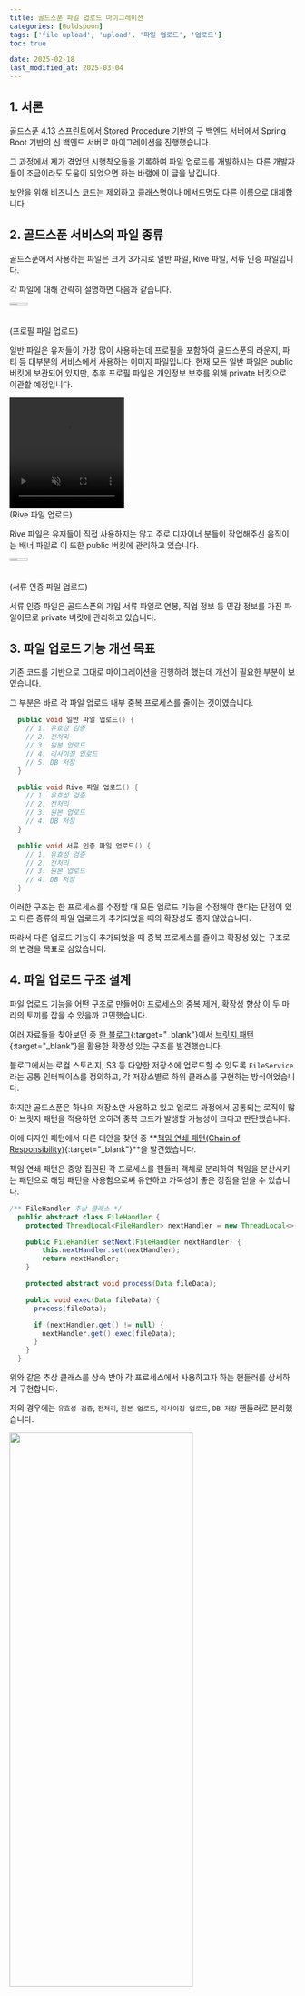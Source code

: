 ```yaml
---
title: 골드스푼 파일 업로드 마이그레이션
categories: [Goldspoon]
tags: ['file upload', 'upload', '파일 업로드', '업로드']
toc: true

date: 2025-02-18
last_modified_at: 2025-03-04
---
```


## 1. 서론

골드스푼 4.13 스프린트에서 Stored Procedure 기반의 구 백엔드 서버에서 Spring Boot 기반의 신 백엔드 서버로 마이그레이션을 진행했습니다.

그 과정에서 제가 겪었던 시행착오들을 기록하여 파일 업로드를 개발하시는 다른 개발자들이 조금이라도 도움이 되었으면 하는 바램에 이 글을 남깁니다.

보안을 위해 비즈니스 코드는 제외하고 클래스명이나 메서드명도 다른 이름으로 대체합니다.

## 2. 골드스푼 서비스의 파일 종류

골드스푼에서 사용하는 파일은 크게 3가지로 일반 파일, Rive 파일, 서류 인증 파일입니다.

각 파일에 대해 간략히 설명하면 다음과 같습니다.

<div class="div-post-img">
  <img src="{{ site.url }}/assets/img/goldspoon/file_upload_1.jpg" width="25%" height="1%" />
  <br><span class="span-img-comment">(프로필 파일 업로드)</span>
</div>

일반 파일은 유저들이 가장 많이 사용하는데 프로필을 포함하여 골드스푼의 라운지, 파티 등 대부분의 서비스에서 사용하는 이미지 파일입니다.
현재 모든 일반 파일은 public 버킷에 보관되어 있지만, 추후 프로필 파일은 개인정보 보호를 위해 private 버킷으로 이관할 예정입니다.

<div class="div-post-img">
  <video width="40%" height="5%" autoplay muted loop playsinline>
    <source src="{{ site.url }}/assets/media/goldspoon/file_upload_1.mp4" type="video/mp4">
  </video>
  <br><span class="span-img-comment">(Rive 파일 업로드)</span>
</div>

Rive 파일은 유저들이 직접 사용하지는 않고 주로 디자이너 분들이 작업해주신 움직이는 배너 파일로 이 또한 public 버킷에 관리하고 있습니다.

<div class="div-post-img">
  <img src="{{ site.url }}/assets/img/goldspoon/file_upload_2.jpg" width="25%" height="1%" />
  <br><span class="span-img-comment">(서류 인증 파일 업로드)</span>
</div>

서류 인증 파일은 골드스푼의 가입 서류 파일로 연봉, 직업 정보 등 민감 정보를 가진 파일이므로 private 버킷에 관리하고 있습니다.

## 3. 파일 업로드 기능 개선 목표

기존 코드를 기반으로 그대로 마이그레이션을 진행하려 했는데 개선이 필요한 부분이 보였습니다.

그 부분은 바로 각 파일 업로드 내부 중복 프로세스를 줄이는 것이였습니다.

```java
  public void 일반 파일 업로드() {
    // 1. 유효성 검증
    // 2. 전처리
    // 3. 원본 업로드
    // 4. 리사이징 업로드
    // 5. DB 저장
  }

  public void Rive 파일 업로드() {
    // 1. 유효성 검증
    // 2. 전처리
    // 3. 원본 업로드
    // 4. DB 저장
  }

  public void 서류 인증 파일 업로드() {
    // 1. 유효성 검증
    // 2. 전처리
    // 3. 원본 업로드
    // 4. DB 저장
  }
```

이러한 구조는 한 프로세스를 수정할 때 모든 업로드 기능을 수정해야 한다는 단점이 있고 다른 종류의 파일 업로드가 추가되었을 때의 확장성도 좋지 않았습니다.

따라서 다른 업로드 기능이 추가되었을 때 중복 프로세스를 줄이고 확장성 있는 구조로의 변경을 목표로 삼았습니다.

## 4. 파일 업로드 구조 설계

파일 업로드 기능을 어떤 구조로 만들어야 프로세스의 중복 제거, 확장성 향상 이 두 마리의 토끼를 잡을 수 있을까 고민했습니다.

여러 자료들을 찾아보던 중 [한 블로그](https://lktprogrammer.tistory.com/35){:target="_blank"}에서 [브릿지 패턴](https://ko.wikipedia.org/wiki/%EB%B8%8C%EB%A6%AC%EC%A7%80_%ED%8C%A8%ED%84%B4){:target="_blank"}을 활용한 확장성 있는 구조를 발견했습니다. 

블로그에서는 로컬 스토리지, S3 등 다양한 저장소에 업로드할 수 있도록 `FileService`라는 공통 인터페이스를 정의하고, 각 저장소별로 하위 클래스를 구현하는 방식이었습니다.

하지만 골드스푼은 하나의 저장소만 사용하고 있고 업로드 과정에서 공통되는 로직이 많아 브릿지 패턴을 적용하면 오히려 중복 코드가 발생할 가능성이 크다고 판단했습니다.

이에 디자인 패턴에서 다른 대안을 찾던 중 **[책임 연쇄 패턴(Chain of Responsibility)](https://ko.wikipedia.org/wiki/%EC%B1%85%EC%9E%84_%EC%97%B0%EC%87%84_%ED%8C%A8%ED%84%B4){:target="_blank"}**을 발견했습니다.

책임 연쇄 패턴은 중앙 집권된 각 프로세스를 핸들러 객체로 분리하여 책임을 분산시키는 패턴으로 해당 패턴을 사용함으로써 유연하고 가독성이 좋은 장점을 얻을 수 있습니다.

```java
/** FileHandler 추상 클래스 */
  public abstract class FileHandler {
    protected ThreadLocal<FileHandler> nextHandler = new ThreadLocal<>();

    public FileHandler setNext(FileHandler nextHandler) {
        this.nextHandler.set(nextHandler);
        return nextHandler;
    }

    protected abstract void process(Data fileData);

    public void exec(Data fileData) {
      process(fileData);

      if (nextHandler.get() != null) {
        nextHandler.get().exec(fileData);
      }
    }
  }
```

위와 같은 추상 클래스를 상속 받아 각 프로세스에서 사용하고자 하는 핸들러를 상세하게 구현합니다.

저의 경우에는 `유효성 검증`, `전처리`, `원본 업로드`, `리사이징 업로드`, `DB 저장` 핸들러로 분리했습니다.

<div class="div-post-img">
  <img src="{{ site.url }}/assets/img/goldspoon/file_upload_3.png" width="80%" height="50%" />
  <br><span class="span-img-comment">(FileHandler 구조)</span>
</div>

그리고 `ChainExecutor`를 두어 각 업로드 메서드에서 사용할 수 있도록 구현했습니다.

```java
  public FileHandler 일반_파일_업로드_체인_실행자() {
    fileValidationHandler.setNext(filePreProcessingHandler)
                         .setNext(fileUploadHandler)
                         .setNext(fileResizingHandler)
                         .setNext(fileSaveHandler)
                         .setNext(null);
  }

  public FileHandler Rive_파일_업로드_체인_실행자() {
    fileValidationHandler.setNext(filePreProcessingHandler)
                         .setNext(fileUploadHandler)
                         .setNext(fileSaveHandler)
                         .setNext(null);
  }

  public FileHandler 서류_인증_파일_업로드_체인_실행자() {
    fileValidationHandler.setNext(filePreProcessingHandler)
                         .setNext(fileUploadHandler)
                         .setNext(fileSaveHandler)
                         .setNext(null);
  }
```

`ChainExecutor` 사용은 다음과 같이 사용할 수 있습니다.

```java
  public FileUploadResponse 일반 파일 업로드 메서드() {
    chainExecutor.일반_파일_업로드_체인_실행자().exec();
  }

  public FileUploadResponse Rive 파일 업로드 메서드() {
    chainExecutor.Rive_파일_업로드_체인_실행자().exec();
  }

  public FileUploadResponse 서류 인증 파일 업로드 메서드() {
    chainExecutor.서류_인증_파일_업로드_체인_실행자().exec();
  }
```

이렇게 되면 각 프로세스를 재사용할 수 있고 만약 새로운 업로드 형식이 출시된다면 필요한 기능을 체인으로 연결하여 사용하면 확장성을 개선시킬 수 있습니다.

하지만 이렇게만 작성하면 문제점이 있습니다.

골드스푼은 각 업로드 메서드에서 허용하는 확장자나 파일 크기가 다른데 이렇게 작성하는 경우, 각 업로드 메서드에서 필요한 유효성 체크를 유연하게 처리하지 못한다는 점입니다.

따라서 각 업로드 메서드에서 유연하게 유효성 체크를 할 수 있도록 추가 기능이 필요한 상황입니다.

그래서 저는 유효성 체크 핸들러에서 [팩토리 메서드 패턴](https://ko.wikipedia.org/wiki/%ED%8C%A9%ED%86%A0%EB%A6%AC_%EB%A9%94%EC%84%9C%EB%93%9C_%ED%8C%A8%ED%84%B4){:target="_blank"}을 사용했습니다.

팩토리 메서드 패턴은 객체 생성을 캡슐화 처리하여 대신 생성해주는 패턴으로 해당 패턴을 사용함으로써 유연하게 객체를 생성할 수 있는 장점이 있습니다.

자, 그럼 유효성 체크 부분을 팩토리 메서드 패턴을 사용해 분리해보겠습니다.

먼저 원래 구체 클래스였던 `FileValidationHandler`를 추상 클래스로 변경합니다.

그리고 `FileValidationHandler`를 상속 받는 각 파일 유효성 검사 핸들러를 생성하고 유효성 체크 메서드를 구분할 추상 메서드도 하나 추가합니다.

```java
/** 파일 유효성 체크 핸들러 */
  @Component
  @RequiredArgsConstructor
  public abstract class FileValidationHandler extends FileHandler {
    public abstract 파일_업로드_ENUM fileAction();
  }
```

```java
/** 파일 업로드 Action 구분 */
  public enum 파일_업로드_ENUM {
    FILE_UPLOAD,        // 일반 파일 업로드
    RIVE_UPLOAD,        // Rive 파일 업로드
    CERTIFICATE_UPLOAD  // 서류 인증 파일 업로드
  }
```

<div class="div-post-img">
  <img src="{{ site.url }}/assets/img/goldspoon/file_upload_4.png" width="80%" height="50%" />
  <br><span class="span-img-comment">(FileValidationHandler 구조)</span>
</div>

다음은 체인에서 각 파일 유효성 검사 핸들러를 연결해 줄 Factory 메서드를 생성합니다.

```java
/** 파일 유효성 체크 핸들러 팩토리 메서드 */
  @Component
  @RequiredArgsConstructor
  public class Factory {
    private final List<FileValidationHandler> fileValidationHandlers;

    public FileValidationHandler create(파일_업로드_ENUM action) {
      return fileValidationHandlers.stream()
                                   .filter(handler -> handler.fileAction() == action)
                                   .findFirst()
                                   .orElseThrow(() -> ...);
    }
  }
```

마지막으로 체인 실행자의 유효성 체크 핸들러를 변경합니다.

```java
  public FileHandler 일반 파일 업로드 체인 실행자() {
    FileValidationHandler fileValidationHandler = Factory.create(FILE_UPLOAD);

    fileValidationHandler.setNext(filePreProcessingHandler)
                         .setNext(fileUploadHandler)
                         .setNext(fileResizingHandler)
                         .setNext(fileSaveHandler)
                         .setNext(null);
  }

  public FileHandler Rive 파일 업로드 체인 실행자() {
    FileValidationHandler fileValidationHandler = Factory.create(RIVE_UPLOAD);

    fileValidationHandler.setNext(filePreProcessingHandler)
                         .setNext(fileUploadHandler)
                         .setNext(fileSaveHandler)
                         .setNext(null);
  }

  public FileHandler 서류 인증 파일 업로드 체인 실행자() {
    FileValidationHandler fileValidationHandler = Factory.create(CERTIFICATE_UPLOAD);

    fileValidationHandler.setNext(filePreProcessingHandler)
                         .setNext(fileUploadHandler)
                         .setNext(fileSaveHandler)
                         .setNext(null);
  }
```

이렇게 되면 각 파일 업로드에 맞게 유효성 체크를 하면서 동시에 확장성을 가진 구조를 가지게 됩니다.

## 5. 파일 업로드 예외 발생 시 회복

이번에는 파일 업로드 처리 도중 실패했을 때의 상황을 살펴보겠습니다.

예를 들어 트랜잭션이 묶여있는 환경에서 다음과 같이 두 번째 파일 정보를 DB에 저장할 때 예외가 발생한다면 어떻게 될까요?

```java
  fileValidationHandler.setNext(filePreProcessingHandler)
                       .setNext(fileSaveHandler1)         // 첫 번째 파일 정보 저장
                       .setNext(fileUploadHandler)        // 원본 파일 S3 업로드
                       .setNext(fileResizeUploadHandler)  // 리사이징 파일 S3 업로드
                       .setNext(fileSaveHandler2)         // 두 번째 파일 정보 저장 (예외 발생)
                       .setNext(null);
```

당연히 모든 일련의 과정은 트랜잭션으로 묶여있기에 첫 번째, 두 번째 파일 정보 모두 rollback이 되어 DB에 저장되지 않을 것입니다.

하지만 S3에 업로드한 파일들은 어떨까요?

아쉽게도 S3에 이미 업로드를 한 파일은 삭제되지 않고 그대로 남겨져있습니다.

그 이유는 S3가 트랜잭션에 영향을 받지 않는 서드파티이기 때문입니다.

그래서 저는 어떤 핸들러에서 예외가 발생했을 때의 회복 처리에 대해 고민했고 다음과 같이 처리했습니다.

먼저, FileHandler 추상 클래스에 회복 처리 default 메서드를 추가하고 각 핸들러에서 발생하는 예외를 잡기 위해 try-catch 문을 사용합니다.

```java
/** FileHandler 추상 클래스 */
  public abstract class FileHandler {
    ...

    void recovery(Data fileData) {} // 회복 처리 default 메서드 추가

    public void exec(Data fileData) { // try-catch 문 추가
        try {
          process(fileData);

          if (nextHandler.get() != null) {
              nextHandler.get().exec(fileData);
          }
        } catch (Exception exception) {
          try {
            recovery(fileData); // 예외 발생 시 회복 처리
          } catch (Exception recoveryException) {
            ...
          } finally {
            ...
          }
        }

    ...
  }
```

여기서 default 메서드의 사용에 대해 궁금할 수 있는데 default 메서드를 사용한 이유는 트랜잭션의 영향을 받는 특정 핸들러는 회복 처리가 불필요하므로
필요하지 않는 경우에는 따로 재정의하지 않기 위함입니다.

다시 돌아와서 예외 발생 시 회복 코드가 필요한 핸들러에서는 회복 메서드를 다음과 같이 재정의합니다.

```java
  public class FileUploadHandler extends FileHandler {
    ...

    @Override
    public void recovery(Data fileData) {
      log.info("Recovery:::S3 객체(원본 데이터)를 삭제합니다.");
      ...
    }

    ...
  }
```

이렇게 되면 파일정보 저장 핸들러에서 예외가 발생했을 때 다음과 같이 회복 코드가 동작합니다.

<div class="div-post-img">
  <img src="{{ site.url }}/assets/img/goldspoon/file_upload_5.png" width="80%" height="50%" />
  <br><span class="span-img-comment">(회복 코드의 동작)</span>
</div>

## 6. 서버 관련 기타 이슈 사항

이번에는 서버 인프라 세팅을 하면서 발생했던 이슈 사항들을 공유하겠습니다.

### 🚩 [1MB 이상의 파일 업로드 시 413 에러 발생]

  MultipartFile을 업로드할 때 다음과 같이 413 에러가 발생했습니다.

  <div class="div-post-img">
    <img src="{{ site.url }}/assets/img/goldspoon/file_upload_6.png" width="80%" height="50%" />
    <br><span class="span-img-comment">(1MB 이상의 파일 업로드 시 413 에러 발생)</span>
  </div>

  해당 증상은 nginx에서 발생하는데 nginx의 기본 업로드 사이즈가 1MB이므로 발생합니다.

  > [관련 링크](https://nginx.org/en/docs/http/ngx_http_core_module.html#client_max_body_size){:target="_blank"}

  해결 방법은 `nginx.conf`에 다음과 같이 작성합니다.

  ```conf
  # nginx.conf
    http {
      ...
      
      # 클라이언트 요청에 허용된 최대 크기 조정
      client_max_body_size 100M;
    }
  ```

<br>

### 🚩 [body 데이터가 임시 파일로 생성되는 warning 발생]

  서버 로그를 보다 보니 임시 파일이 생성되었다는 warning이 발생했습니다.

  <div class="div-post-img">
    <img src="{{ site.url }}/assets/img/goldspoon/file_upload_7.png" width="80%" height="100%" />
    <br><span class="span-img-comment">(body 데이터가 임시 파일로 생성되는 warning 발생)</span>
  </div>

  해당 증상도 nginx에서 발생하는데 body 데이터가 버퍼 크기보다 큰 경우, 임시 파일에 기록되기 때문에 발생합니다.

  > [관련 링크](https://nginx.org/en/docs/http/ngx_http_core_module.html#client_body_buffer_size){:target="_blank"}

  해결 방법은 `nginx.conf`에 다음과 같이 작성합니다.

  ```conf
  # nginx.conf
    http {
      ...
      
      # 클라이언트 버퍼 크기 조정
      client_body_buffer_size 100M;
    }
  ```

<br>

### 🚩 [nginx.conf 파일 원상복귀 이슈 발생]

  위의 두 이슈를 처리하기 위해 `nginx.conf` 파일을 수정했습니다. 
  
  하지만, 재배포를 하는 경우 `nginx.conf` 파일이 원상복귀 되는 이슈가 발생했습니다.

  원인은 ElasticBeanstalk 배포 시 자동으로 기본 `nginx.conf`로 덮어쓰여지기 때문입니다.

  이러한 경우, ElasticBeanstalk의 플랫폼 훅을 추가하여 배포 시 nginx의 `conf.d` 디렉토리에 위의 두 세팅을 추가하여 include 함으로써 해결할 수 있습니다.

  <div class="div-post-img">
    <img src="{{ site.url }}/assets/img/goldspoon/file_upload_8.png" width="40%" height="20%" />
    <br><span class="span-img-comment">(ElasticBeanstalk 플랫폼 훅 적용)</span>
  </div>

  ```conf
  # nginx-custom.conf
    http {
      ...

      # 클라이언트 요청에 허용된 최대 크기 조정
      client_max_body_size 100M;

      # 클라이언트 버퍼 크기 조정
      client_body_buffer_size 100M;
    }
  ```

  > [관련 링크 1](https://docs.aws.amazon.com/elasticbeanstalk/latest/dg/platforms-linux-extend.example.html){:target="_blank"}
  >
  > [관련 링크 2](https://docs.aws.amazon.com/elasticbeanstalk/latest/dg/platforms-linux-extend.hooks.html){:target="_blank"}

## 7. 마지막

이번 골드스푼 파일 업로드 마이그레이션 작업을 하면서 몰랐던 새로운 지식들을 많이 알게 되었습니다.

그 과정에서 많은 코드 리뷰와 인사이트를 주신 백엔드 리더 관효님께 감사의 마음을 전합니다.